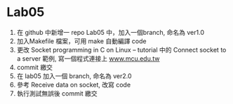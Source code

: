 # Lab05
1. 在 github 中新增一 repo Lab05 中，加入一個branch, 命名為 ver1.0
2. 加入Makefile 檔案，可用 make 自動編譯 code
3. 更改 Socket programming in C on Linux – tutorial 中的 Connect socket to a server 範例, 寫一個程式連接上 www.mcu.edu.tw
4. commit 繳交
5. 在 lab05 加入一個 branch, 命名為 ver2.0
6. 參考 Receive data on socket, 改寫 code
7. 執行測試無誤後 commit 繳交
